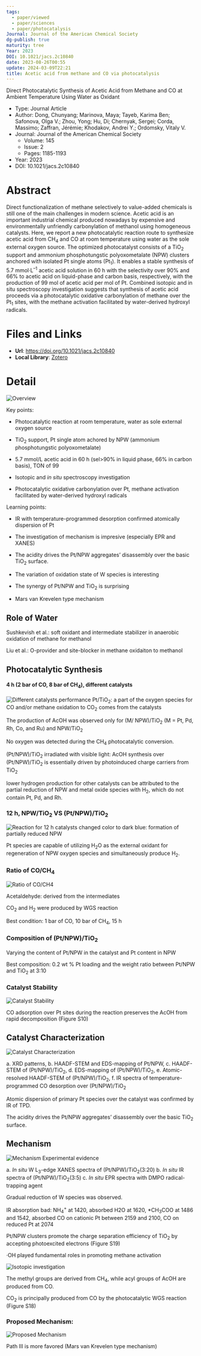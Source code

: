 ```yaml
---
tags:
  - paper/viewed
  - paper/sciences
  - paper/photocatalysis
Journal: Journal of the American Chemical Society
dg-publish: true
maturity: tree
Year: 2023
DOI: 10.1021/jacs.2c10840
date: 2023-08-26T00:55
update: 2024-03-09T22:21
title: Acetic acid from methane and CO via photocatalysis
---
```


Direct Photocatalytic Synthesis of Acetic Acid from Methane and CO at Ambient Temperature Using Water as Oxidant

- Type: Journal Article
- Author: Dong, Chunyang; Marinova, Maya; Tayeb, Karima Ben; Safonova, Olga V.; Zhou, Yong; Hu, Di; Chernyak, Sergei; Corda, Massimo; Zaffran, Jérémie; Khodakov, Andrei Y.; Ordomsky, Vitaly V.
- Journal: Journal of the American Chemical Society
    - Volume: 145
    - Issue: 2
    - Pages: 1185-1193
- Year: 2023
- DOI: 10.1021/jacs.2c10840

# Abstract
Direct functionalization of methane selectively to value-added chemicals is still one of the main challenges in modern science. Acetic acid is an important industrial chemical produced nowadays by expensive and environmentally unfriendly carbonylation of methanol using homogeneous catalysts. Here, we report a new photocatalytic reaction route to synthesize acetic acid from CH<sub>4</sub> and CO at room temperature using water as the sole external oxygen source. The optimized photocatalyst consists of a TiO<sub>2</sub> support and ammonium phosphotungstic polyoxometalate (NPW) clusters anchored with isolated Pt single atoms (Pt<sub>1</sub>). It enables a stable synthesis of 5.7 mmol·L<sup>–1</sup> acetic acid solution in 60 h with the selectivity over 90% and 66% to acetic acid on liquid-phase and carbon basis, respectively, with the production of 99 mol of acetic acid per mol of Pt. Combined isotopic and in situ spectroscopy investigation suggests that synthesis of acetic acid proceeds via a photocatalytic oxidative carbonylation of methane over the Pt<sub>1</sub> sites, with the methane activation facilitated by water-derived hydroxyl radicals.

# Files and Links
- **Url**: https://doi.org/10.1021/jacs.2c10840
- **Local Library**: [Zotero](zotero://select/library/items/2XRMVBV2)

# Detail
![Overview](https://cdn.freezing.cool/images/20230207002559.png)

Key points:
- Photocatalytic reaction at room temperature, water as sole external oxygen source

- TiO<sub>2</sub> support, Pt single atom achored by NPW (ammonium phosphotungstic polyoxometalate) 

- 5.7 mmol/L acetic acid in 60 h (sel>90% in liquid phase, 66% in carbon basis), TON of 99

- Isotopic and *in situ* spectroscopy investigation

- Photocatalytic oxidative carbonylation over Pt, methane activation facilitated by water-derived hydroxyl radicals

Learning points:
- IR with temperature-programmed desorption confirmed atomically dispersion of Pt

- The investigation of mechanism is impresive (especially EPR and XANES)

- The acidity drives the Pt/NPW aggregates’ disassembly over the basic TiO<sub>2</sub> surface.

- The variation of oxidation state of W species is interesting

- The synergy of Pt/NPW and TiO<sub>2</sub> is surprising

- Mars van Krevelen type mechanism

## Role of Water
Sushkevish et al.: soft oxidant and intermediate stabilizer in anaerobic oxidation of methane for methanol

Liu et al.: O-provider and site-blocker in methane oxidaiton to methanol

## Photocatalytic Synthesis
#### 4 h (2 bar of CO, 8 bar of CH<sub>4</sub>), different catalysts
![Different catalysts performance](https://cdn.freezing.cool/images/20230207011457.png)
Pt/TiO<sub>2</sub>: a part of the oxygen species for CO and/or methane oxidation to CO<sub>2</sub> comes from the catalysts

The production of AcOH was observed only for (M/
NPW)/TiO<sub>2</sub> (M = Pt, Pd, Rh, Co, and Ru) and NPW/TiO<sub>2</sub>

No oxygen was detected during the CH<sub>4</sub> photocatalytic conversion.

(Pt/NPW)/TiO<sub>2</sub> irradiated with visible light: AcOH synthesis over (Pt/NPW)/TiO<sub>2</sub> is essentially driven by photoinduced charge carriers from TiO<sub>2</sub>

lower hydrogen production for other catalysts can be attributed to the partial reduction of NPW and metal oxide species with H<sub>2</sub>, which do not contain Pt, Pd, and Rh.

### 12 h, NPW/TiO<sub>2</sub> VS (Pt/NPW)/TiO<sub>2</sub>
![Reaction for 12 h](https://cdn.freezing.cool/images/20230207013037.png)
catalysts changed color to dark blue: formation of partially reduced NPW

Pt species are capable of utilizing H<sub>2</sub>O as the external oxidant for regeneration of NPW oxygen species and simultaneously produce H<sub>2</sub>.

### Ratio of CO/CH<sub>4</sub>
![Ratio of CO/CH4](https://cdn.freezing.cool/images/20230208151757.png)

Acetaldehyde: derived from the intermediates

CO<sub>2</sub> and H<sub>2</sub> were produced by WGS reaction

Best condition: 1 bar of CO, 10 bar of CH<sub>4</sub>, 15 h

### Composition of (Pt/NPW)/TiO<sub>2</sub>
Varying the content of Pt/NPW in the catalyst and Pt content in NPW

Best composition: 0.2 wt % Pt loading and the weight ratio between Pt/NPW and TiO<sub>2</sub> at 3:10

### Catalyst Stability
![Catalyst Stability](https://cdn.freezing.cool/images/20230208163259.png)

CO adsorption over Pt sites during the reaction preserves the AcOH from rapid decomposition (Figure S10)

## Catalyst Characterization
![Catalyst Characterization](https://cdn.freezing.cool/images/20230208164752.png)

a. XRD patterns, b. HAADF-STEM and EDS-mapping of Pt/NPW, c. HAADF-STEM of (Pt/NPW)/TiO<sub>2</sub>, d. EDS-mapping of (Pt/NPW)/TiO<sub>2</sub>, e. Atomic-resolved HAADF-STEM of (Pt/NPW)/TiO<sub>2</sub>, f. IR spectra of temperature-programmed CO desorption over (Pt/NPW)/TiO<sub>2</sub>

Atomic dispersion of primary Pt species over the catalyst was confirmed by IR of TPD.

The acidity drives the Pt/NPW aggregates’ disassembly over the basic TiO<sub>2</sub> surface.

## Mechanism
![Mechanism Experimental evidence](https://cdn.freezing.cool/images/20230208183407.png)

a. *In situ* W L<sub>3</sub>-edge XANES spectra  of (Pt/NPW)/TiO<sub>2</sub>(3:20) b. *In situ* IR spectra of (Pt/NPW)/TiO<sub>2</sub>(3:5) c. *In situ* EPR spectra with DMPO radical-trapping agent

Gradual reduction of W species was observed.

IR absorption bad: NH<sub>4</sub><sup>+</sup> at 1420, absorbed H2O at 1620, *CH<sub>3</sub>COO at 1486 and 1542, absorbed CO on cationic Pt between 2159 and 2100, CO on reduced Pt at 2074

Pt/NPW clusters promote the charge separation efficiency of TiO<sub>2</sub> by accepting photoexcited electrons (Figure S19)

·OH played fundamental roles in promoting methane activation

![Isotopic investigation](https://cdn.freezing.cool/images/20230208184913.png)

The methyl groups are derived from CH<sub>4</sub>, while acyl groups of AcOH are produced from CO.

CO<sub>2</sub> is principally produced from CO by the photocatalytic WGS reaction (Figure S18)

### Proposed Mechanism:
![Proposed Mechanism](https://cdn.freezing.cool/images/20230208192241.png)

Path Ⅲ is more favored (Mars van Krevelen type mechanism)